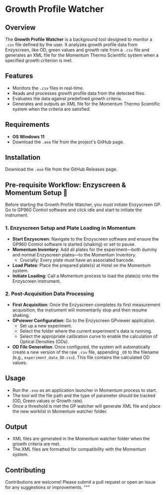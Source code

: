 # Growth Profile Watcher

## Overview
The **Growth Profile Watcher** is a background tool designed to monitor a `.csv` file defined by the user. 
It analyzes growth profile data from Enzyscreen, like OD, green values and growth rate from a `.csv` file and generates an XML file for the Momentum Thermo Scientific system when a specified growth criterion is met.

## Features
- Monitors the `.csv` files in real-time.
- Reads and processes growth profile data from the detected files.
- Evaluates the data against predefined growth criteria.
- Generates and outputs an XML file for the Momentum Thermo Scientific system when the criteria are satisfied.

## Requirements
- **OS Windows 11**
- Download the `.exe` file from the project's GitHub page.

## Installation
Download the `.exe` file from the GitHub Releases page.

## Pre-requisite Workflow: Enzyscreen & Momentum Setup 🧪
Before starting the Growth Profile Watcher, you must initiate Enzyscreen GP. Go to GP960 Control software and click idle and start to initiate the instrument.

### 1. Enzyscreen Setup and Plate Loading in Momentum
- **Start Enzyscreen**: Navigate to the Enzyscreen software and ensure the GP960 Control software is started (shaking) or set to pause.
- **Momentum Inventory**: Add all plates for the experiment—both dummy and normal Enzyscreen plates—to the Momentum Inventory.
  - Crucially: Every plate must have an associated barcode.
- **Load Plates**: Place the prepared plate(s) at Hotel on the Momentum system.
- **Initiate Loading**: Call a Momentum process to load the plate(s) onto the Enzyscreen instrument.

### 2. Post-Acquisition Data Processing
- **First Acquisition**: Once the Enzyscreen completes its first measurement acquisition, the instrument will momentarily stop and then resume shaking.
- **GPviewer Configuration**: Go to the Enzyscreen GPviewer application.
  - Set up a new experiment.
  - Select the folder where the current experiment's data is running.
  - Select the appropriate calibration curve to enable the calculation of Optical Densities (ODs).
- **OD File Generation**: Once configured, the system will automatically create a new version of the raw `.csv` file, appending `_OD` to the filename (e.g., `experiment_data_OD.csv`). This file contains the calculated OD values.

## Usage
- Run the `.exe` as an application launcher in Momentum process to start.
- The tool will the file path and the type of parameter should be tracked (OD, Green values or Growth rate).
- Once a threshold is met the GP watcher will generate XML file and place the new worklist in Momentum watcher folder.


## Output
- XML files are generated in the Momentum watcher folder when the growth criteria are met.
- The XML files are formatted for compatibility with the Momentum system.

## Contributing
Contributions are welcome! Please submit a pull request or open an issue for any suggestions or improvements.
"""
